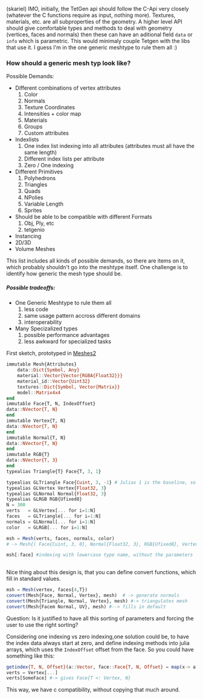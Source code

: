 (skariel) IMO, initially, the TetGen api should follow the C-Api very closely (whatever the C functions require as input, nothing more). Textures, materials, etc. are all subproperties of the geometry. A higher level API should give comfortable types and methods to deal with geometry (vertices, faces and normals) then these can have an aditional field `data` or `info` which is parametric. This would minimaly couple Tetgen with the libs that use it. I guess I'm in the one generic meshtype to rule them all :)


### How should a generic mesh typ look like?
Possible Demands:
* Different combinations of vertex attributes
  1. Color
  2. Normals
  3. Texture Coordinates
  4. Intensities + color map
  5. Materials
  6. Groups
  7. Custom attributes
* Indexlists
  1. One index list indexing into all attributes (attributes must all have the same length)
  2. Different index lists per attribute
  3. Zero / One indexing
* Different Primitives
  1. Polyhedrons
  2. Triangles
  3. Quads
  4. NPolies
  5. Variable Length
  6. Sprites
* Should be able to be compatible with different Formats
  1. Obj, Ply, etc
  2. tetgenio
* Instancing
* 2D/3D
* Volume Meshes

This list includes all kinds of possible demands, so there are items on it, which probably shouldn't go into the meshtype itself.
One challenge is to identify how generic the mesh type should be.

##### Possible tradeoffs:
* One Generic Meshtype to rule them all
  1. less code
  2. same usage pattern accross different domains
  3. interoperability
* Many Specizalized types
  1. possible performance advantages
  2. less awkward for specialized tasks
  
  
First sketch, prototyped in [Meshes2](https://github.com/SimonDanisch/Meshes2.jl)
```Julia
immutable Mesh{Attributes}
    data::Dict{Symbol, Any}
    material::Vector{Vector{RGBA{Float32}}}
    material_id::Vector{Uint32}
    textures::Dict{Symbol, Vector{Matrix}}
    model::Matrix4x4
end
immutable Face{T, N, IndexOffset}
data::NVector{T, N}
end
immutable Vertex{T, N}
data::NVector{T, N}
end
immutable Normal{T, N}
data::NVector{T, N}
end
immutable RGB{T}
data::NVector{T, 3}
end
typealias Triangle{T} Face{T, 3, 1}

typealias GLTriangle Face{Cuint, 3, -1} # Julias 1 is the baseline, so for zero indexing 1 has to be substracted
typealias GLVertex Vertex{Float32, 3}
typealias GLNormal Normal{Float32, 3}
typealias GLRGB RGB{Ufixed8}
N = 300
verts   = GLVertex[... for i=1:N]
faces   = GLTriangle[... for i=1:N]
normals = GLNormal[... for i=1:N]
color   = GLRGB[... for i=1:N]

msh = Mesh(verts, faces, normals, color)
# -> Mesh{( Face{Cuint, 3, 0}, Normal{Float32, 3}, RGB{Ufixed8}, Vertex{Float32, 3})} #parameter list gets sorted

msh[:face] #indexing with lowercase type name, without the parameters
  
```
Nice thing about this design is, that you can define convert functions, which fill in standard values.
```Julia
msh = Mesh(vertex, faces{4,T})
convert(Mesh{Face, Normal, Vertex}, mesh)  # -> generate normals
convert(Mesh{Triangle, Normal, Vertex}, mesh) #-> triangulates mesh
convert(Mesh{Facem Normal, UV}, mesh) #--> fills in default
```
Question: Is it justified to have all this sorting of parameters and forcing the user to use the right sorting?

Considering one indexing vs zero indexing,one solution could be, to have the index data always start at zero, 
and define indexing methods into julia arrays, which uses the `IndexOffset` offset from the face. 
So you could have something like this:
```Julia
getindex{T, N, Offset}(a::Vector, face::Face{T, N, Offset} = map(x-> a[x+Offset], face) # map from FixedSizeArrays
verts = Vertex[...]
verts[SomeFace] #-> gives Face{T <: Vertex, N}
```
This way, we have c compatibility, without copying that much around.
